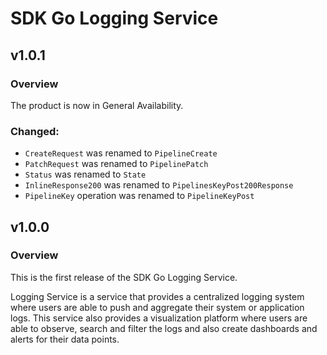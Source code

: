 # SDK Go Logging Service

## v1.0.1

### Overview

The product is now in General Availability.

### Changed:

* `CreateRequest` was renamed to `PipelineCreate`
* `PatchRequest` was renamed to `PipelinePatch`
* `Status` was renamed to `State`
* `InlineResponse200` was renamed to `PipelinesKeyPost200Response`
* `PipelineKey` operation was renamed to `PipelineKeyPost`


## v1.0.0

### Overview
This is the first release of the SDK Go Logging Service.

Logging Service is a service that provides a centralized logging system where users are able to push and aggregate their system or application logs. This service also provides a visualization platform where users are able to observe, search and filter the logs and also create dashboards and alerts for their data points.

